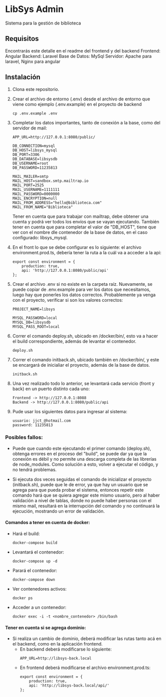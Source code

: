 # LibSys Admin

Sistema para la gestión de biblioteca

## Requisitos

Encontrarás este detalle en el readme del frontend y del backend
Frontend: Angular
Backend: Laravel
Base de Datos: MySql
Servidor: Apache para laravel, Nginx para angular

## Instalación

1. Clona este repositorio.
2. Crear el archivo de entorno (.env) desde el archivo de entorno que viene como ejemplo (.env.example) en el proyecto de backend
    ```
    cp .env.example .env
    ```
3. Completar los datos importantes, tanto de conexión a la base, como del servidor de mail:
    ```
    APP_URL=http://127.0.0.1:8080/public/

    DB_CONNECTION=mysql
    DB_HOST=libsys_mysql
    DB_PORT=3306
    DB_DATABASE=libsysdb
    DB_USERNAME=root
    DB_PASSWORD=11235813

    MAIL_MAILER=smtp
    MAIL_HOST=sandbox.smtp.mailtrap.io
    MAIL_PORT=2525
    MAIL_USERNAME=1111111
    MAIL_PASSWORD=0000000
    MAIL_ENCRYPTION=null
    MAIL_FROM_ADDRESS="hello@biblioteca.com"
    MAIL_FROM_NAME="Biblioteca"
    ```
    
    Tener en cuenta que para trabajar con mailtrap, debe obtener una cuenta y podrá ver todos los envíos que se vayan ejecutando.
    También tener en cuenta que para completar el valor de "DB_HOST", tiene que ver con el nombre dle contenedor de la base de datos, en el caso configurado: libsys_mysql.

4.  En el front lo que se debe configurar es lo siguiente: el archivo environment.prod.ts, debería tener la ruta a la cuál va a     acceder a la api:
    ```
    export const environment = {
        production: true,
        api: 'http://127.0.0.1:8080/public/api'
    };
    ```

5. Crear el archivo .env si no existe en la carpeta raíz. Nuevamente, se puede copiar de .env.example para ver los datos que necesitamos, luego hay que ponerles los datos correctos. Probablemente ya venga con el proyecto, verificar si son los valores correctos:
    ```
    PROJECT_NAME=libsys

    MYSQL_PASSWORD=local
    MYSQL_DB=libsysdb
    MYSQL_PASS_ROOT=local
    ```
6. Correr el comando deploy.sh, ubicado en /docker/bin/, esto va a hacer el build correspondiente, además de levantar el contenedor.
    ```
    deploy.sh
    ```
7. Correr el comando initback.sh, ubicado también en /docker/bin/, y este se encargará de inicialiar el proyecto, además de la base de datos.
    ```
    initback.sh
    ```
8. Una vez realizado todo lo anterior, se levantará cada servicio (front y back) en un puerto distinto cada uno:
    ```
    Frontend -> http://127.0.0.1:8088
    Backend -> http://127.0.0.1:8080/public/api
    ```
9. Pude usar los siguientes datos para ingresar al sistema:
    ```
    usuario: jjct_@hotmail.com
    password: 11235813
    ```


### Posibles fallos:
- Puede que cuando este ejecutando el primer comando (deploy.sh), obtenga errores en el proceso del "build", se puede dar ya que la conexión es débil y no permite una descarga completa de las librerías de node_modules. Como solución a esto, volver a ejecutar el código, y no tendrá problemas.

- Si ejecuta dos veces seguidas el comando de inicializar el proyecto (initback.sh), puede que le de error, ya que hay un usuario que se agrega para que pueda probar el sistema, entonces repetir este comando hará que se quiera agregar este mismo usuario, pero al haber validación a nivel de tablas, donde no puede haber personas con el mismo mail, resultará en la interrupción del comando y no continuará la ejecución, mostrando un error de validación.


#### Comandos a tener en cuenta de docker:
- Hará el build:
    ```
    docker-compose build
    ```
- Levantará el contenedor:
    ```
    docker-compose up -d
    ```
- Parará el contenedor:
    ```
    docker-compose down
    ```
- Ver contenedores activos:
    ```
    docker ps
    ```
- Acceder a un contenedor:
    ```
    docker exec -i -t <nombre_contenedor> /bin/bash
    ```

#### Tener en cuenta si se agrega dominio:
- Si realiza un cambio de dominio, deberá modificar las rutas tanto acá en el backend, como en la aplicación frontend. 
    - En backend deberá modificarse lo siguiente:
        ```
        APP_URL=http://libsys-back.local
        ```
    - En frontend deberá modificarse el archivo environment.prod.ts:
        ```
        export const environment = {
            production: true,
            api: 'http://libsys-back.local/api/'
        };
        ```
